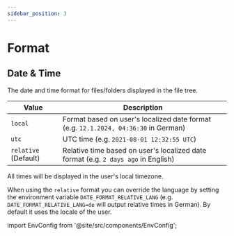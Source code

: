 ```yaml
---
sidebar_position: 3
---
```

# Format

## Date & Time

The date and time format for files/folders displayed in the file tree.

<!-- table with options: relative, local, utc -->
| Value | Description |
| --- | --- |
| `local` | Format based on user's localized date format (e.g. `12.1.2024, 04:36:30` in German) |
| `utc`  | UTC time (e.g. `2021-08-01 12:32:55 UTC`) |
| `relative` (Default) | Relative time based on user's localized date format (e.g. `2 days ago` in English) |

All times will be displayed in the user's local timezone.

When using the `relative` format you can override the language by setting the environment variable `DATE_FORMAT_RELATIVE_LANG` (e.g. `DATE_FORMAT_RELATIVE_LANG=de` will output relative times in German). By default it uses the locale of the user.


import EnvConfig from '@site/src/components/EnvConfig';

<EnvConfig name="DATE_FORMAT|DATE_FORMAT_RELATIVE_LANG" init="relative|<empty>" values="local,utc,relative|en,de,..."/>